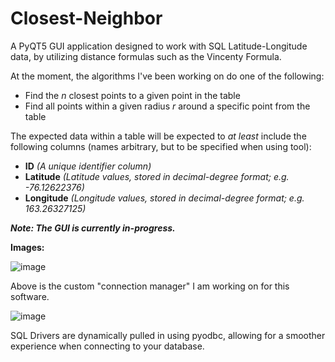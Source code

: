 # Closest-Neighbor

A PyQT5 GUI application designed to work with SQL Latitude-Longitude data, by utilizing distance formulas such as the Vincenty Formula. 

At the moment, the algorithms I've been working on do one of the following: 
- Find the *n* closest points to a given point in the table
- Find all points within a given radius *r* around a specific point from the table

The expected data within a table will be expected to *at least* include the following columns (names arbitrary, but to be specified when using tool):
- **ID** *(A unique identifier column)*
- **Latitude** *(Latitude values, stored in decimal-degree format; e.g. -76.12622376)*
- **Longitude** *(Longitude values, stored in decimal-degree format; e.g. 163.26327125)*

***Note: The GUI is currently in-progress.***

**Images:**

![image](https://user-images.githubusercontent.com/65698531/151044560-fd8a6bb5-e334-4acc-9e3a-07e94da0294b.png)

Above is the custom "connection manager" I am working on for this software.

![image](https://user-images.githubusercontent.com/65698531/151044700-9078896e-d147-42d3-bd45-50afce05f6be.png)

SQL Drivers are dynamically pulled in using pyodbc, allowing for a smoother experience when connecting to your database.
